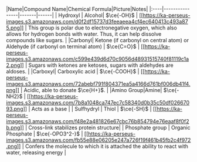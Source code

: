 
|Name|Compound Name|Chemical Formula|Picture|Notes|
|:----|----------------|-------|------|
| Hydroxyl | Alcohol| $\ce{-OH}$ | [[https://ka-perseus-images.s3.amazonaws.com/d0f2df15737d3feeaeea4cf4ec640413c493a875.png]] | This group is polar due to electronegative oxygen, which also allows for hydrogen bonds with water. Thus, it can help dissolve compounds like sugars. |
|Carbonyl| Ketone (if carbonyl on central atom) or Aldehyde (if carbonyl on terminal atom) | $\ce{C=O}$ | [[https://ka-perseus-images.s3.amazonaws.com/c599e439d6d70c9056d48931515740f81119c1a2.png]] | Sugars with ketones are ketoses, sugars with aldehydes are aldoses. |
|Carboxyl| Carboxylic acid | $\ce{-COOH}$ | [[https://ka-perseus-images.s3.amazonaws.com/72abebf791f804371ea5a4166d761bf006db41f4.png]] | Acidic, able to donate $\ce{H+}$. |
|Amino Group|Amine| $\ce{-NH2}$ | [[https://ka-perseus-images.s3.amazonaws.com/7b8a1048ca747ec7c58340d0b35c50df02667093.png]] | Acts as a base |
| Sulfhydryl  | Thiol | $\ce{-SH}$ | [[https://ka-perseus-images.s3.amazonaws.com/f48e2a481826e67cbc76b854794e76eaaf8f0f2b.png]] | Cross-link stabilizes protein structure|
| Phosphate group | Organic Phosphate | $\ce{-OPO3^2-}$ | [[https://ka-perseus-images.s3.amazonaws.com/fb55e88e06205e247a726f19f461b45fb2c4f972.png]] | Confers the molecule to which it is attached the ability to react with water, releasing energy |